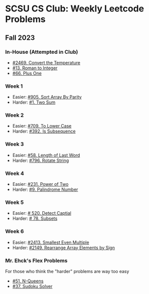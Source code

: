 # SCSU CS Club: Weekly Leetcode Problems
## Fall 2023
### In-House (Attempted in Club)
- [#2469. Convert the Temperature](https://leetcode.com/problems/convert-the-temperature/description/)
- [#13. Roman to Integer](https://leetcode.com/problems/roman-to-integer/description/)
- [#66. Plus One](https://leetcode.com/problems/plus-one/description/)

### Week 1
- Easier:	[#905. Sort Array By Parity](https://leetcode.com/problems/sort-array-by-parity/description/)
- Harder:	[#1. Two Sum](https://leetcode.com/problems/two-sum/description/)

### Week 2
- Easier:	[#709. To Lower Case](https://leetcode.com/problems/to-lower-case/description/)
- Harder:	[#392. Is Subsequence](https://leetcode.com/problems/is-subsequence/description/)

### Week 3
- Easier:	[#58. Length of Last Word](https://leetcode.com/problems/length-of-last-word/description/)
- Harder:	[#796. Rotate String](https://leetcode.com/problems/rotate-string/description/)

### Week 4
- Easier: [#231. Power of Two](https://leetcode.com/problems/power-of-two/)
- Harder: [#9. Palindrome Number](https://leetcode.com/problems/palindrome-number/description/)

### Week 5
- Easier: [# 520. Detect Captial](https://leetcode.com/problems/detect-capital/description/)
- Harder: [# 78. Subsets](https://leetcode.com/problems/subsets/description/)

### Week 6
- Easier: [#2413. Smallest Even Multiple](https://leetcode.com/problems/smallest-even-multiple/description/)
- Harder: [#2149. Rearrange Array Elements by Sign](https://leetcode.com/problems/rearrange-array-elements-by-sign/description/)

### Mr. Ehck's Flex Problems
For those who think the "harder" problems are way too easy

- [#51. N-Queens](https://leetcode.com/problems/n-queens/description/)
- [#37. Sudoku Solver](https://leetcode.com/problems/sudoku-solver/description/)